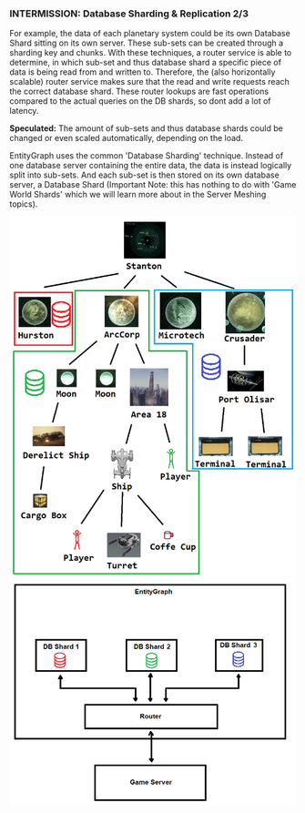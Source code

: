 ### INTERMISSION: Database Sharding & Replication 2/3
For example, the data of each planetary system could be its own Database Shard sitting on its own server. These sub-sets can be created through a sharding key and chunks. With these techniques, a router service is able to determine, in which sub-set and thus database shard a specific piece of data is being read from and written to. Therefore, the (also horizontally scalable) router service makes sure that the read and write requests reach the correct database shard. These router lookups are fast operations compared to the actual queries on the DB shards, so dont add a lot of latency.

__Speculated:__ The amount of sub-sets and thus database shards could be changed or even scaled automatically, depending on the load.

EntityGraph uses the common 'Database Sharding' technique. Instead of one database server containing the entire data, the data is instead logically split into sub-sets. And each sub-set is then stored on its own database server, a Database Shard (Important Note: this has nothing to do with 'Game World Shards' which we will learn more about in the Server Meshing topics).

![Image](/images/persistent_entity_streaming/image-06.png)
![Image](/images/persistent_entity_streaming/image-07.png)
